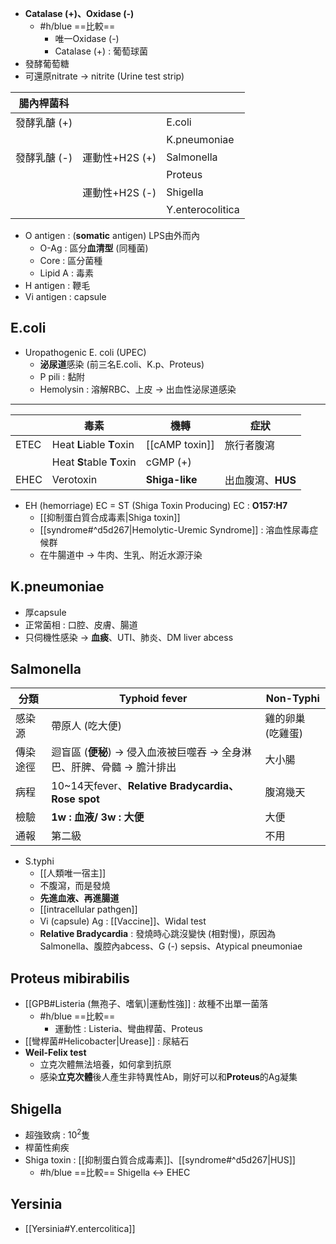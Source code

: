 - **Catalase (+)、Oxidase (-)**
	- #h/blue ==比較==
		- 唯一Oxidase (-)
		- Catalase (+) : 葡萄球菌
- 發酵葡萄糖
- 可還原nitrate -> nitrite (Urine test strip)

| 腸內桿菌科   |                |                  |
|--------------|----------------|------------------|
| 發酵乳醣 (+) |                | E.coli           |
|              |                | K.pneumoniae     |
| 發酵乳醣 (-) | 運動性+H2S (+) | Salmonella       |
|              |                | Proteus          |
|              | 運動性+H2S (-) | Shigella         |
|              |                | Y.enterocolitica |
- O antigen : (**somatic** antigen) LPS由外而內
	- O-Ag : 區分**血清型** (同種菌)
	- Core : 區分菌種
	- Lipid A : 毒素
- H antigen : 鞭毛
- Vi antigen : capsule
## E.coli
- Uropathogenic E. coli (UPEC)
	- **泌尿道**感染 (前三名E.coli、K.p、Proteus)
	- P pili : 黏附
	- Hemolysin : 溶解RBC、上皮 -> 出血性泌尿道感染
***

|      | 毒素              | 機轉       | 症狀                         |
|------|-------------------|------------|------------------------------|
| ETEC | Heat **L**iable **T**oxin | [[cAMP toxin]]   | 旅行者腹瀉                 |
|      | Heat **S**table **T**oxin | cGMP (+)   |                             |
| EHEC | Verotoxin         | **Shiga-like** | 出血腹瀉、**HUS**|
- EH (hemorriage) EC = ST (Shiga Toxin Producing) EC : **O157:H7**
	- [[抑制蛋白質合成毒素|Shiga toxin]]
	- [[syndrome#^d5d267|Hemolytic-Uremic Syndrome]] : 溶血性尿毒症候群
	- 在牛腸道中 -> 牛肉、生乳、附近水源汙染
## K.pneumoniae
- 厚capsule
- 正常菌相 : 口腔、皮膚、腸道
- 只伺機性感染 -> **血痰**、UTI、肺炎、DM liver abcess
## Salmonella
| 分類     | Typhoid fever                                                         | Non-Typhi         |
|----------|-----------------------------------------------------------------------|-------------------|
| 感染源   | 帶原人 (吃大便)                                                       | 雞的卵巢 (吃雞蛋) |
| 傳染途徑 | 迴盲區 (**便秘**) -> 侵入血液被巨噬吞 -> 全身淋巴、肝脾、骨髓 -> 膽汁排出 | 大小腸            |
| 病程     | 10~14天fever、**Relative Bradycardia、Rose spot**                         | 腹瀉幾天          |
| 檢驗     | **1w : 血液/ 3w : 大便**                                                  | 大便              |
| 通報     | 第二級                                                                | 不用              |
- S.typhi
	- [[人類唯一宿主]]
	- 不腹瀉，而是發燒
	- **先進血液、再進腸道**
	- [[intracellular pathgen]]
	- Vi (capsule) Ag : [[Vaccine]]、Widal test
	- **Relative Bradycardia** : 發燒時心跳沒變快 (相對慢)，原因為Salmonella、腹腔內abcess、G (-) sepsis、Atypical pneumoniae
## Proteus mibirabilis
- [[GPB#Listeria (無孢子、嗜氧)|運動性強]] : 故種不出單一菌落 
	- #h/blue ==比較== 
		- 運動性 : Listeria、彎曲桿菌、Proteus
- [[彎桿菌#Helicobacter|Urease]] : 尿結石
- **Weil-Felix test**
	- 立克次體無法培養，如何拿到抗原
	- 感染**立克次體**後人產生非特異性Ab，剛好可以和**Proteus**的Ag凝集
## Shigella
- 超強致病 : $10^2$隻
- 桿菌性痢疾
- Shiga toxin : [[抑制蛋白質合成毒素]]、[[syndrome#^d5d267|HUS]]
	- #h/blue ==比較== Shigella <-> EHEC 
## Yersinia
- [[Yersinia#Y.entercolitica]]